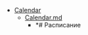 - <a href = "E:\Node_projects\Node_Way\Education\TSH_index\Index-master_29_11_2020\Calendar\cat.Calendar\dir.Calendar.md">Calendar</a>
    - <a href = "E:\Node_projects\Node_Way\Education\TSH_index\Index-master_29_11_2020\Calendar\Calendar.md">Calendar.md</a>
        - *# Расписание
